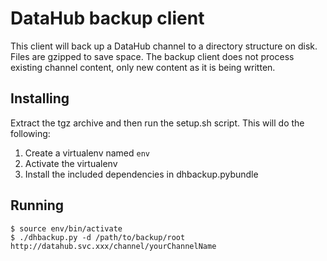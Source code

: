 # DataHub backup client

This client will back up a DataHub channel to a directory structure on disk.  Files are gzipped to save space.  The backup client does not process existing channel content, only new content as it is being written.

## Installing

Extract the tgz archive and then run the setup.sh script.  This will do the following:

1. Create a virtualenv named `env`
2. Activate the virtualenv
3. Install the included dependencies in dhbackup.pybundle

## Running

```
$ source env/bin/activate
$ ./dhbackup.py -d /path/to/backup/root http://datahub.svc.xxx/channel/yourChannelName
```
